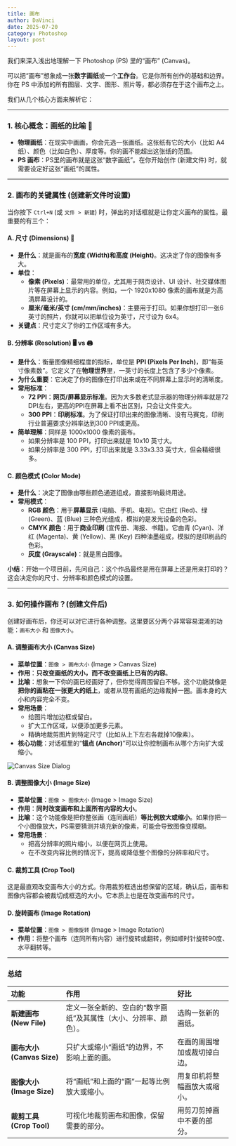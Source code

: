```yaml
---
title: 画布
author: DaVinci
date: 2025-07-20
category: Photoshop
layout: post
---
```


我们来深入浅出地理解一下 Photoshop (PS) 里的“画布” (Canvas)。

可以把“画布”想象成一张**数字画纸**或一个**工作台**。它是你所有创作的基础和边界。你在 PS 中添加的所有图层、文字、图形、照片等，都必须存在于这个画布之上。

我们从几个核心方面来解析它：

---

### 1. 核心概念：画纸的比喻 🎨

* **物理画纸**：在现实中画画，你会先选一张画纸。这张纸有它的大小（比如 A4 纸）、颜色（比如白色）、厚度等。你的画不能超出这张纸的范围。
* **PS 画布**：PS里的画布就是这张“数字画纸”。在你开始创作 (新建文件) 时，就需要设定好这张“画纸”的属性。

---

### 2. 画布的关键属性 (创建新文件时设置)

当你按下 `Ctrl+N` (或 `文件 > 新建`) 时，弹出的对话框就是让你定义画布的属性。最重要的有三个：

#### A. 尺寸 (Dimensions) 📏

* **是什么**：就是画布的**宽度 (Width)**和**高度 (Height)**。这决定了你的图像有多大。
* **单位**：
    * **像素 (Pixels)**：最常用的单位，尤其用于网页设计、UI 设计、社交媒体图片等在屏幕上显示的内容。例如，一个 1920x1080 像素的画布就是为高清屏幕设计的。
    * **厘米/毫米/英寸 (cm/mm/inches)**：主要用于打印。如果你想打印一张6英寸的照片，你就可以把单位设为英寸，尺寸设为 6x4。
* **关键点**：尺寸定义了你的工作区域有多大。

#### B. 分辨率 (Resolution) 🖥️ vs 🖨️

* **是什么**：衡量图像精细程度的指标，单位是 **PPI (Pixels Per Inch)**，即“每英寸像素数”。它定义了在**物理世界**里，一英寸的长度上包含了多少个像素。
* **为什么重要**：它决定了你的图像在打印出来或在不同屏幕上显示时的清晰度。
* **常用标准**：
    * **72 PPI**：**网页/屏幕显示标准**。因为大多数老式显示器的物理分辨率就是72 DPI左右，更高的PPI在屏幕上看不出区别，只会让文件变大。
    * **300 PPI**：**印刷标准**。为了保证打印出来的图像清晰、没有马赛克，印刷行业普遍要求分辨率达到300 PPI或更高。
* **简单理解**：同样是 1000x1000 像素的画布。
    * 如果分辨率是 100 PPI，打印出来就是 10x10 英寸大。
    * 如果分辨率是 300 PPI，打印出来就是 3.33x3.33 英寸大，但会精细很多。

#### C. 颜色模式 (Color Mode)

* **是什么**：决定了图像由哪些颜色通道组成，直接影响最终用途。
* **常用模式**：
    * **RGB 颜色**：用于**屏幕显示** (电脑、手机、电视)。它由红 (Red)、绿 (Green)、蓝 (Blue) 三种色光组成，模拟的是发光设备的色彩。
    * **CMYK 颜色**：用于**商业印刷** (宣传册、海报、书籍)。它由青 (Cyan)、洋红 (Magenta)、黄 (Yellow)、黑 (Key) 四种油墨组成，模拟的是印刷品的色彩。
    * **灰度 (Grayscale)**：就是黑白图像。

**小结**：开始一个项目前，先问自己：这个作品最终是用在屏幕上还是用来打印的？这会决定你的尺寸、分辨率和颜色模式的设置。

---

### 3. 如何操作画布？(创建文件后)

创建好画布后，你还可以对它进行各种调整。这里要区分两个非常容易混淆的功能：`画布大小` 和 `图像大小`。

#### A. 调整画布大小 (Canvas Size)

* **菜单位置**：`图像 > 画布大小` (Image > Canvas Size)
* **作用**：**只改变画纸的大小，而不改变画纸上已有的内容**。
* **比喻**：想象一下你的画已经画好了，但你觉得周围留白不够。这个功能就像是**把你的画粘在一张更大的纸上**，或者从现有画纸的边缘裁掉一圈。画本身的大小和内容完全不变。
* **常用场景**：
    * 给图片增加边框或留白。
    * 扩大工作区域，以便添加更多元素。
    * 精确地裁剪图片到特定尺寸（比如从上下左右各裁掉10像素）。
* **核心功能**：对话框里的“**锚点 (Anchor)**”可以让你控制画布从哪个方向扩大或缩小。

![Canvas Size Dialog](https://i.imgur.com/uC0aLzW.png)

#### B. 调整图像大小 (Image Size)

* **菜单位置**：`图像 > 图像大小` (Image > Image Size)
* **作用**：**同时改变画布和上面所有内容的大小**。
* **比喻**：这个功能像是把你整张画（连同画纸）**等比例放大或缩小**。如果你把一个小图像放大，PS需要猜测并填充新的像素，可能会导致图像变模糊。
* **常用场景**：
    * 把高分辨率的照片缩小，以便在网页上使用。
    * 在不改变内容比例的情况下，提高或降低整个图像的分辨率和尺寸。

#### C. 裁剪工具 (Crop Tool)

这是最直观改变画布大小的方式。你用裁剪框选出想保留的区域，确认后，画布和图像内容都会被裁切成框选的大小。它本质上也是在改变画布的尺寸。 
#### D. 旋转画布 (Image Rotation)

* **菜单位置**：`图像 > 图像旋转` (Image > Image Rotation)
* **作用**：将整个画布（连同所有内容）进行旋转或翻转，例如顺时针旋转90度、水平翻转等。

---

### 总结

| 功能 | 作用 | 好比 |
| :--- | :--- | :--- |
| **新建画布 (New File)** | 定义一张全新的、空白的“数字画纸”及其属性（大小、分辨率、颜色）。 | 选购一张新的画纸。 |
| **画布大小 (Canvas Size)** | 只扩大或缩小“画纸”的边界，不影响上面的画。 | 在画的周围增加或裁切掉白边。 |
| **图像大小 (Image Size)** | 将“画纸”和上面的“画”一起等比例放大或缩小。 | 用复印机将整幅画放大或缩小。 |
| **裁剪工具 (Crop Tool)** | 可视化地裁剪画布和图像，保留需要的部分。 | 用剪刀剪掉画中不要的部分。 |
